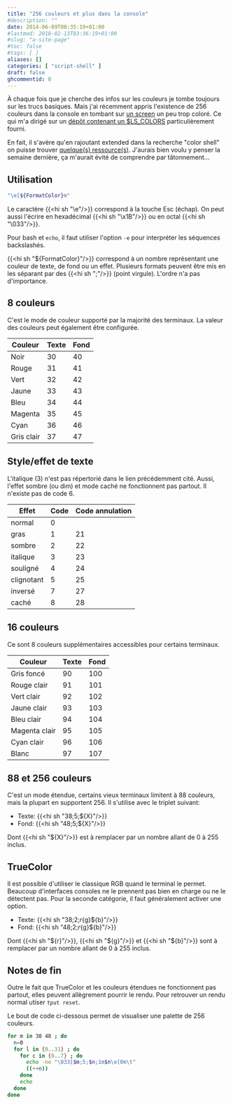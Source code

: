 ```yaml
---
title: "256 couleurs et plus dans la console"
#description: ""
date: 2014-06-09T00:35:19+01:00
#lastmod: 2018-02-13T03:36:19+01:00
#slug: "a-site-page"
#toc: false
#tags: [ ]
aliases: []
categories: [ "script-shell" ]
draft: false
ghcommentid: 0
---
```


À chaque fois que je cherche des infos sur les couleurs je tombe toujours sur les trucs basiques. Mais j'ai récemment appris l'existence de 256 couleurs dans la console en tombant sur <a href="http://dotshare.it/dots/100/">un screen</a> un peu trop coloré. Ce qui m'a dirigé sur un <a href="https://github.com/trapd00r/LS_COLORS">dépôt contenant un $LS_COLORS</a> particulièrement fourni.

En fait, il s'avère qu'en rajoutant extended dans la recherche "color shell" on puisse trouver <a href="http://misc.flogisoft.com/bash/tip_colors_and_formatting">quelque(s) ressource(s)</a>. J'aurais bien voulu y penser la semaine dernière, ça m'aurait évité de comprendre par tâtonnement...

## Utilisation

```bash
"\e[${FormatColor}m"
```

Le caractère {{<hi sh "\e"/>}} correspond à la touche Esc (échap). On peut aussi l'écrire en hexadécimal {{<hi sh "\x1B"/>}} ou en octal {{<hi sh "\033"/>}}.

Pour bash et `echo`, il faut utiliser l'option `-e` pour interpréter les séquences backslashés.

{{<hi sh "${FormatColor}"/>}} correspond à un nombre représentant une couleur de texte, de fond ou un effet. Plusieurs formats peuvent être mis en les séparant par des {{<hi sh ";"/>}} (point virgule). L'ordre n'a pas d'importance.

## 8 couleurs

C'est le mode de couleur supporté par la majorité des terminaux. La valeur des couleurs peut également être configurée.

Couleur | Texte | Fond
--------|-------|-----
Noir    | 30    | 40
Rouge   | 31    | 41
Vert    | 32    | 42
Jaune   | 33    | 43
Bleu    | 34    | 44
Magenta | 35    | 45
Cyan    | 36    | 46
Gris clair | 37 | 47

## Style/effet de texte

L'italique (3) n'est pas répertorié dans le lien précédemment cité. Aussi, l'effet sombre (ou dim) et mode caché ne fonctionnent pas partout. Il n'existe pas de code 6.

Effet      | Code | Code annulation
-----------|------|----------------
normal     | 0    |
gras       | 1    | 21
sombre     | 2    | 22
italique   | 3    | 23
souligné   | 4    | 24
clignotant | 5    | 25
inversé    | 7    | 27
caché      | 8    | 28

## 16 couleurs

Ce sont 8 couleurs supplémentaires accessibles pour certains terminaux.

Couleur       | Texte | Fond
--------------|-------|-----
Gris foncé    | 90    | 100
Rouge clair   | 91    | 101
Vert clair    | 92    | 102
Jaune clair   | 93    | 103
Bleu clair    | 94    | 104
Magenta clair | 95    | 105
Cyan clair    | 96    | 106
Blanc         | 97    | 107

## 88 et 256 couleurs

C'est un mode étendue, certains vieux terminaux limitent à 88 couleurs, mais la plupart en supportent 256. Il s'utilise avec le triplet suivant:

- Texte: {{<hi sh "38;5;${X}"/>}}
- Fond: {{<hi sh "48;5;${X}"/>}}

Dont {{<hi sh "${X}"/>}} est à remplacer par un nombre allant de 0 à 255 inclus.

## TrueColor

Il est possible d'utiliser le classique RGB quand le terminal le permet. Beaucoup d'interfaces consoles ne le prennent pas bien en charge ou ne le détectent pas. Pour la seconde catégorie, il faut généralement activer une option.

- Texte: {{<hi sh "38;2;${r}${g}${b}"/>}}
- Fond: {{<hi sh "48;2;${r}${g}${b}"/>}}

Dont {{<hi sh "${r}"/>}}, {{<hi sh "${g}"/>}} et {{<hi sh "${b}"/>}} sont à remplacer par un nombre allant de 0 à 255 inclus.

## Notes de fin

Outre le fait que TrueColor et les couleurs étendues ne fonctionnent pas partout, elles peuvent allègrement pourrir le rendu. Pour retrouver un rendu normal utiser `tput reset`.

Le bout de code ci-dessous permet de visualiser une palette de 256 couleurs.

```bash
for m in 38 48 ; do
  n=0
  for l in {0..31} ; do
    for c in {0..7} ; do
      echo -ne "\033[$m;5;$n;1m$n\e[0m\t"
      ((++n))
    done
    echo
  done
done
```
